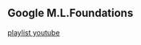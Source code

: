 ## Google M.L.Foundations

[playlist youtube](https://www.youtube.com/playlist?list=PLOU2XLYxmsII9mzQ-Xxug4l2o04JBrkLV)
